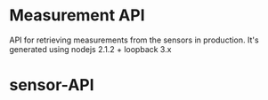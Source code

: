 # Measurement API

API for retrieving measurements from the sensors in production.
It's generated using nodejs 2.1.2 + loopback 3.x
# sensor-API
